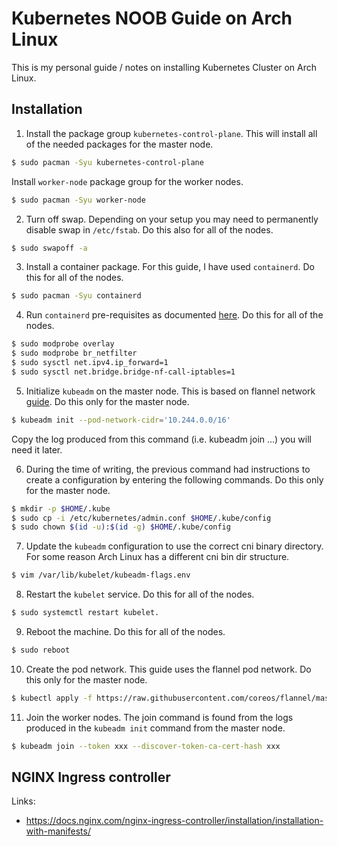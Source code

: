 # Kubernetes NOOB Guide on Arch Linux

This is my personal guide / notes on installing Kubernetes Cluster on Arch Linux.

## Installation
1. Install the package group `kubernetes-control-plane`. This will install all of the needed packages for the master node.

```bash
$ sudo pacman -Syu kubernetes-control-plane
```

Install `worker-node` package group for the worker nodes.

```bash
$ sudo pacman -Syu worker-node
```

2. Turn off swap. Depending on your setup you may need to permanently disable swap in `/etc/fstab`. Do this also for all of the nodes.

```bash
$ sudo swapoff -a
```

3.  Install a container package. For this guide, I have used `containerd`. Do this for all of the nodes.

```bash
$ sudo pacman -Syu containerd
```

4. Run `containerd` pre-requisites as documented [here](https://kubernetes.io/docs/setup/production-environment/container-runtimes/#containerd). Do this for all of the nodes.

```bash
$ sudo modprobe overlay
$ sudo modprobe br_netfilter
$ sudo sysctl net.ipv4.ip_forward=1
$ sudo sysctl net.bridge.bridge-nf-call-iptables=1
```

5. Initialize `kubeadm` on the master node. This is based on flannel network [guide](https://github.com/coreos/flannel/blob/master/Documentation/kubernetes.md). Do this only for the master node.

```bash
$ kubeadm init --pod-network-cidr='10.244.0.0/16'
```

Copy the log produced from this command (i.e. kubeadm join ...) you will need it later.

6. During the time of writing, the previous command had instructions to create a configuration by entering the following commands. Do this only for the master node.

```bash
$ mkdir -p $HOME/.kube 
$ sudo cp -i /etc/kubernetes/admin.conf $HOME/.kube/config 
$ sudo chown $(id -u):$(id -g) $HOME/.kube/config
```

7. Update the `kubeadm` configuration to use the correct cni binary directory. For some reason Arch Linux has a different cni bin dir structure.

```bash
$ vim /var/lib/kubelet/kubeadm-flags.env
```

8. Restart the `kubelet` service. Do this for all of the nodes.

```bash
$ sudo systemctl restart kubelet.
```

9. Reboot the machine. Do this for all of the nodes.

```bash
$ sudo reboot
```

10. Create the pod network. This guide uses the flannel pod network. Do this only for the master node.

```bash
$ kubectl apply -f https://raw.githubusercontent.com/coreos/flannel/master/Documentation/kube-flannel.yml
```

11. Join the worker nodes. The join command is found from the logs produced in the `kubeadm init` command from the master node.

```bash
$ kubeadm join --token xxx --discover-token-ca-cert-hash xxx
```

## NGINX Ingress controller
Links:
* https://docs.nginx.com/nginx-ingress-controller/installation/installation-with-manifests/
